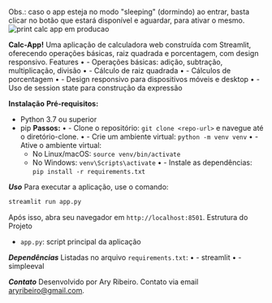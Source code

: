 Obs.: caso o app esteja no modo "sleeping" (dormindo) ao entrar, basta clicar no botão que estará disponível e aguardar, para ativar o mesmo. 
![print calc app em producao](https://github.com/user-attachments/assets/db31d739-e562-4f46-8dfc-63e8d90acb9f)

**Calc-App!**
Uma aplicação de calculadora web construída com Streamlit, oferecendo operações básicas, raiz quadrada e porcentagem, com design responsivo.
Features
•	- Operações básicas: adição, subtração, multiplicação, divisão
•	- Cálculo de raiz quadrada
•	- Cálculos de porcentagem
•	- Design responsivo para dispositivos móveis e desktop
•	- Uso de session state para construção da expressão

**Instalação**
**Pré-requisitos:**
- Python 3.7 ou superior
- pip
**Passos:**
•	- Clone o repositório: `git clone <repo-url>` e navegue até o diretório-clone.
•	- Crie um ambiente virtual: `python -m venv venv`
•	- Ative o ambiente virtual:
  - No Linux/macOS: `source venv/bin/activate`
  - No Windows: `venv\Scripts\activate`
•	- Instale as dependências: `pip install -r requirements.txt`

***Uso***
Para executar a aplicação, use o comando:
```bash
streamlit run app.py
```
Após isso, abra seu navegador em `http://localhost:8501`.
Estrutura do Projeto
- `app.py`: script principal da aplicação

***Dependências***
Listadas no arquivo `requirements.txt`:
•	- streamlit
•	- simpleeval

***Contato***
Desenvolvido por Ary Ribeiro. Contato via email aryribeiro@gmail.com.